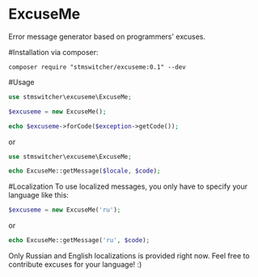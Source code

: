 # ExcuseMe
Error message generator based on programmers' excuses.

#Installation via composer:
```
composer require "stmswitcher/excuseme:0.1" --dev
```

#Usage
```php
use stmswitcher\excuseme\ExcuseMe;

$excuseme = new ExcuseMe();

echo $excuseme->forCode($exception->getCode());
```

or

```php
use stmswitcher\excuseme\ExcuseMe;

echo ExcuseMe::getMessage($locale, $code);
```

#Localization
To use localized messages, you only have to specify your language like this:
```php
$excuseme = new ExcuseMe('ru');
```

or

```php
echo ExcuseMe::getMessage('ru', $code);
```

Only Russian and English localizations is provided right now.
Feel free to contribute excuses for your language! :)
